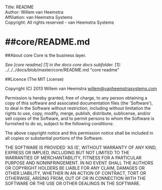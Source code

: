 Title: README  
Author: Willem van Heemstra  
Affiliation: van Heemstra Systems  
Copyright: All rights reserved - van Heemstra Systems

##core/README.md
====

##About core
Core is the business layer.

*See [core readme] [1] in the docs core docs subfolder.*
[1]: ../../../docs/blob/master/core/README.md "core readme"

##Licence
(The MIT License)

Copyright (C) 2013 Willem van Heemstra willem@vanheemstrasystems.com

Permission is hereby granted, free of charge, to any person obtaining a copy of this software and associated documentation files (the 'Software'), to deal in the Software without restriction, including without limitation the rights to use, copy, modify, merge, publish, distribute, sublicense, and/or sell copies of the Software, and to permit persons to whom the Software is furnished to do so, subject to the following conditions:

The above copyright notice and this permission notice shall be included in all copies or substantial portions of the Software.

THE SOFTWARE IS PROVIDED 'AS IS', WITHOUT WARRANTY OF ANY KIND, EXPRESS OR IMPLIED, INCLUDING BUT NOT LIMITED TO THE WARRANTIES OF MERCHANTABILITY, FITNESS FOR A PARTICULAR PURPOSE AND NONINFRINGEMENT. IN NO EVENT SHALL THE AUTHORS OR COPYRIGHT HOLDERS BE LIABLE FOR ANY CLAIM, DAMAGES OR OTHER LIABILITY, WHETHER IN AN ACTION OF CONTRACT, TORT OR OTHERWISE, ARISING FROM, OUT OF OR IN CONNECTION WITH THE SOFTWARE OR THE USE OR OTHER DEALINGS IN THE SOFTWARE.
